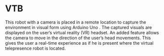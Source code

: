 # VTB

This robot with a camera is placed in a remote location to capture the environment in visual form using Arduino Uno . The captured visuals are displayed on the user’s virtual reality (VR) headset. An added feature allows the camera to move in the direction of the user’s head movements. This gives the user a real-time experience as if he is present where the virtual telepresence robot is located.
